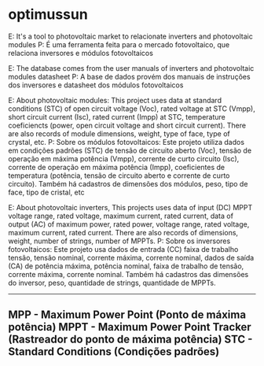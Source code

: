 # optimussun

E: It's a tool to photovoltaic market to relacionate inverters and photovoltaic modules 
P: É uma ferramenta feita para o mercado fotovoltaico, que relaciona inversores e módulos fotovoltaicos

E: The database comes from the user manuals of inverters and photovoltaic modules datasheet
P: A base de dados provém dos manuais de instruções dos inversores e datasheet dos módulos fotovoltaicos

E: About photovoltaic modules: This project uses data at standard conditions (STC) of open circuit voltage (Voc), rated voltage at STC (Vmpp), short circuit current (Isc), rated current (Impp) at STC, temperature coeficiencts (power, open circuit voltage and short circuit current). There are also records of module dimensions, weight, type of face, type of crystal, etc.
P: Sobre os módulos fotovoltaicos: Este projeto utiliza dados em condições padrões (STC) de tensão de circuito aberto (Voc), tensão de operação em máxima potência (Vmpp), corrente de curto circuito (Isc), corrente de operação em máxima potência (Impp), coeficientes de temperatura (potência, tensão de circuito aberto e corrente de curto circuito). Também há cadastros de dimensões dos módulos, peso, tipo de face, tipo de cristal, etc

E: About photovoltaic inverters, This projects uses data of input (DC) MPPT voltage range, rated voltage, maximum current, rated current, data of output (AC) of maximum power, rated power, voltage range, rated voltage, maximum current, rated current. There are also records of dimensions, weight, number of strings, number of MPPTs.
P: Sobre os inversores fotovoltaicos: Este projeto usa dados de entrada (CC) faixa de trabalho tensão, tensão nominal, corrente máxima, corrente nominal, dados de saída (CA) de potência máxima, potência nominal, faixa de trabalho de tensão, corrente máxima, corrente nominal. Também há cadastros das dimensões do inversor, peso, quantidade de strings, quantidade de MPPTs.

----------------------------------------
MPP - Maximum Power Point (Ponto de máxima potência)
MPPT - Maximum Power Point Tracker (Rastreador do ponto de máxima potência)
STC - Standard Conditions (Condições padrões)
----------------------------------------
